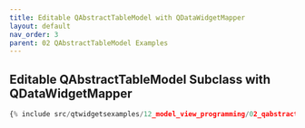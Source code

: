 ```yaml
---
title: Editable QAbstractTableModel with QDataWidgetMapper
layout: default
nav_order: 3
parent: 02 QAbstractTableModel Examples
---
```


## Editable QAbstractTableModel Subclass with QDataWidgetMapper

```python
{% include src/qtwidgetsexamples/12_model_view_programming/02_qabstracttablemodel/03_table_model_datawidgetmapper.py %}
```

